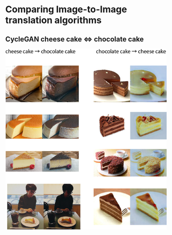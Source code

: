 # Comparing Image-to-Image translation algorithms

## CycleGAN cheese cake ⇔ chocolate cake
![](https://github.com/kiyohiro8/pytorch-unpaired-image-to-image-translation/blob/master/sample/cheesecake_chocolatecake_epoch100.png)
